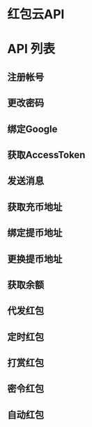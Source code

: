 
# **红包云API**



# API 列表

## 注册帐号

## 更改密码

## 绑定Google

## 获取AccessToken

## 发送消息

## 获取充币地址

## 绑定提币地址

## 更换提币地址


## 获取余额

## 代发红包

## 定时红包

## 打赏红包

## 密令红包

## 自动红包








